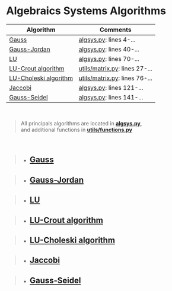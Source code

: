 # Algebraics Systems Algorithms


| Algorithm                                     | Comments                                              |
|-----------------------------------------------|-------------------------------------------------------|
| [Gauss](algsys.py#L04)                        | [algsys.py](algsys.py#L04): lines 4-...               |
| [Gauss-Jordan](algsys.py#L40)                 | [algsys.py](algsys.py#L40): lines 40-...              |
| [LU](algsys.py#L70)                           | [algsys.py](algsys.py#L70): lines 70-...              |
| [LU-Crout algorithm](utils/matrix.py#L27)     | [utils/matrix.py](utils/matrix.py#L27): lines 27-...  |
| [LU-Choleski algorithm](utils/matrix.py#L76)  | [utils/matrix.py](utils/matrix.py#L76): lines 76-...  |
| [Jaccobi](algsys.py#L121)                     | [algsys.py](algsys.py#L121): lines 121-...            |
| [Gauss-Seidel](algsys.py#L141)                | [algsys.py](algsys.py#L141): lines 141-...            |

<br>

> All principals algorithms are located in **[algsys.py](algsys.py)**, <br>
> and additional functions in **[utils/functions.py](utils/functions.py)**

<br />

> * ## [Gauss](algsys.py#L04)

> * ## [Gauss-Jordan](algsys.py#L40)

> * ## [LU](algsys.py#L70)

> * ## [LU-Crout algorithm](utils/matrix.py#L27)

> * ## [LU-Choleski algorithm](utils/matrix.py#L76)

> * ## [Jaccobi](algsys.py#L121)

> * ## [Gauss-Seidel](algsys.py#L141)
